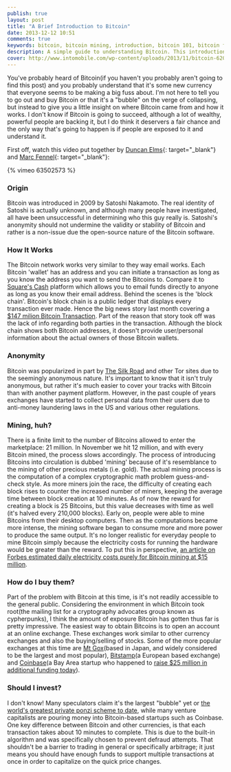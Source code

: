 ```yaml
---
publish: true
layout: post
title: "A Brief Introduction to Bitcoin"
date: 2013-12-12 10:51
comments: true
keywords: bitcoin, bitcoin mining, introduction, bitcoin 101, bitcoin for idiots
description: A simple guide to understanding Bitcoin. This introduction for beginners will explain the origin of Bitcoin, how it works, and what to do with it.
cover: http://www.intomobile.com/wp-content/uploads/2013/11/bitcoin-620x350-610x344.png
---
```


You've probably heard of Bitcoin(if you haven't you probably aren't going to find this post) and you probably understand that it's some new currency that everyone seems to be making a big fuss about. I'm not here to tell you to go out and buy Bitcoin or that it's a "bubble" on the verge of collapsing, but instead to give you a little insight on where Bitcoin came from and how it works. I don't know if Bitcoin is going to succeed, although a lot of wealthy, powerful people are backing it, but I do think it deservers a fair chance and the only way that's going to happen is if people are exposed to it and understand it.

<!--more-->

First off, watch this video put together by [Duncan Elms](http://duncanelms.com){: target="_blank"} and [Marc Fennel](http://marcfennell.com){: target="_blank"}:

{% vimeo 63502573 %}

### Origin
Bitcoin was introduced in 2009 by Satoshi Nakamoto. The real identity of Satoshi is actually unknown, and although many people have investigated, all have been unsuccessful in determining who this guy really is. Satoshi's anonymity should not undermine the validity or stability of Bitcoin and rather is a non-issue due the open-source nature of the Bitcoin software.

### How It Works
The Bitcoin network works very similar to they way email works. Each Bitcoin 'wallet' has an address and you can initiate a transaction as long as you know the address you want to send the Bitcoins to. Compare it to [Square's Cash](https://square.com/cash) platform which allows you to email funds directly to anyone as long as you know their email address. Behind the scenes is the 'block chain'. Bitcoin's block chain is a public ledger that displays every transaction ever made. Hence the big news story last month covering a [$147 milion Bitcoin Transaction](http://www.fastcompany.com/3022159/fast-feed/someone-just-made-147-million-bitcoin-transaction). Part of the reason that story took off was the lack of info regarding both parties in the transaction. Although the block chain shows both Bitcoin addresses, it doesn't provide user/personal information about the actual owners of those Bitcoin wallets. 

### Anonymity
Bitcoin was popularized in part by [The Silk Road](http://en.wikipedia.org/wiki/Silk_Road_(marketplace)) and other Tor sites due to the seemingly anonymous nature. It's important to know that it isn't truly anonymous, but rather it's much easier to cover your tracks with Bitcoin than with another payment platform. However, in the past couple of years exchanges have started to collect personal data from their users due to anti-money laundering laws in the US and various other regulations. 

### Mining, huh?
There is a finite limit to the number of Bitcoins allowed to enter the marketplace: 21 million. In November we hit 12 million, and with every Bitcoin mined, the process slows accordingly. The process of introducing Bitcoins into circulation is dubbed 'mining' because of it's resemblance to the mining of other precious metals (i.e. gold). The actual mining process is the computation of a complex cryptographic math problem guess-and-check style. As more miners join the race, the difficulty of creating each block rises to counter the increased number of miners, keeping the average time between block creation at 10 minutes. As of now the reward for creating a block is 25 Bitcoins, but this value decreases with time as well (it's halved every 210,000 blocks). Early on, people were able to mine Bitcoins from their desktop computers. Then as the computations became more intense, the mining software began to consume more and more power to produce the same output. It's no longer realistic for everyday people to mine Bitcoin simply because the electricity costs for running the hardware would be greater than the reward. To put this in perspective, [an article on Forbes estimated daily electricity costs purely for Bitcoin mining at $15 million](http://www.forbes.com/sites/timworstall/2013/12/03/fascinating-number-bitcoin-mining-uses-15-millions-worth-of-electricity-every-day/). 

### How do I buy them?
Part of the problem with Bitcoin at this time, is it's not readily accessible to the general public. Considering the environment in which Bitcoin took root(the mailing list for a cryptography advocates group known as cypherpunks), I think the amount of exposure Bitcoin has gotten thus far is pretty impressive. The easiest way to obtain Bitcoins is to open an account at an online exchange. These exchanges work similar to other currency exchanges and also the buying/selling of stocks. Some of the more popular exchanges at this time are [Mt Gox](https://www.mtgox.com/)(based in Japan, and widely considered to be the largest and most popular), [Bitstamp](https://www.bitstamp.net/)(a European based exchange) and [Coinbase](https://coinbase.com/)(a Bay Area startup who happened to [raise $25 million in additional funding today](http://blog.coinbase.com/post/69775463031/coinbase-raises-25-million-from-andreessen-horowitz)). 

### Should I invest?
I don't know! Many speculators claim it's the largest "bubble" yet or [the world's greatest private ponzi scheme to date](http://www.garynorth.com/public/11828.cfm), while many venture capitalists are pouring money into Bitcoin-based startups such as Coinbase. One key difference between Bitcoin and other currencies, is that each transaction takes about 10 minutes to complete. This is due to the built-in algorithm and was specifically chosen to prevent defraud attempts. That shouldn't be a barrier to trading in general or specifically arbitrage; it just means you should have enough funds to support multiple transactions at once in order to capitalize on the quick price changes. 



